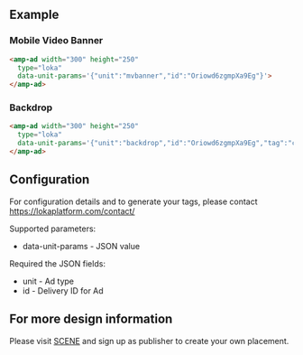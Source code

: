 <!---
Copyright 2016 The AMP HTML Authors. All Rights Reserved.

Licensed under the Apache License, Version 2.0 (the "License");
you may not use this file except in compliance with the License.
You may obtain a copy of the License at

      http://www.apache.org/licenses/LICENSE-2.0

Unless required by applicable law or agreed to in writing, software
distributed under the License is distributed on an "AS-IS" BASIS,
WITHOUT WARRANTIES OR CONDITIONS OF ANY KIND, either express or implied.
See the License for the specific language governing permissions and
limitations under the License.
-->

## Example

### Mobile Video Banner

```html
<amp-ad width="300" height="250"
  type="loka"
  data-unit-params='{"unit":"mvbanner","id":"Oriowd6zgmpXa9Eg"}'>
</amp-ad>
```

### Backdrop

```html
<amp-ad width="300" height="250"
  type="loka"
  data-unit-params='{"unit":"backdrop","id":"Oriowd6zgmpXa9Eg","tag":"campaign1"}'>
</amp-ad>
```

## Configuration

For configuration details and to generate your tags, please contact https://lokaplatform.com/contact/

Supported parameters:

* data-unit-params - JSON value

Required the JSON fields:

* unit - Ad type
* id - Delivery ID for Ad

## For more design information

Please visit [SCENE](https://lokaplatform.com/scene) and sign up as publisher to create your own placement.
